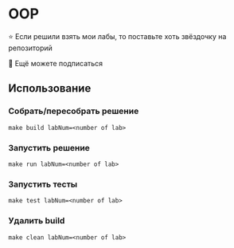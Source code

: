 # OOP

⭐ Если решили взять мои лабы, то поставьте хоть звёздочку на репозиторий

🎁 Ещё можете подписаться

## Использование

### Собрать/пересобрать решение

```
make build labNum=<number of lab>
```

### Запустить решение

```
make run labNum=<number of lab>
```

### Запустить тесты

```
make test labNum=<number of lab>
```

### Удалить build
```
make clean labNum=<number of lab>
```
